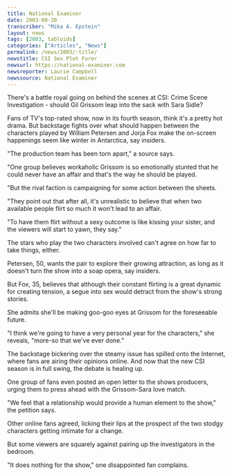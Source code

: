 ```yaml
---
title: National Examiner
date: 2003-09-30
transcriber: "Mika A. Epstein"
layout: news
tags: [2003, tabloids]
categories: ["Articles", "News"]
permalink: /news/2003/:title/
newstitle: CSI Sex Plot Furor
newsurl: https://national-examiner.com
newsreporter: Laurie Campbell
newssource: National Examiner
---
```


There's a battle royal going on behind the scenes at CSI: Crime Scene Investigation - should Gil Grissom leap into the sack with Sara Sidle?

Fans of TV's top-rated show, now in its fourth season, think it's a pretty hot drama. But backstage fights over what should happen between the characters played by William Petersen and Jorja Fox make the on-screen happenings seem like winter in Antarctica, say insiders.

"The production team has been torn apart," a source says.

"One group believes workaholic Grissom is so emotionally stunted that he could never have an affair and that's the way he should be played.

"But the rival faction is campaigning for some action between the sheets.

"They point out that after all, it's unrealistic to believe that when two available people flirt so much it won't lead to an affair.

"To have them flirt without a sexy outcome is like kissing your sister, and the viewers will start to yawn, they say."

The stars who play the two characters involved can't agree on how far to take things, either.

Petersen, 50, wants the pair to explore their growing attraction, as long as it doesn't turn the show into a soap opera, say insiders.

But Fox, 35, believes that although their constant flirting is a great dynamic for creating tension, a segue into sex would detract from the show's strong stories.

She admits she'll be making goo-goo eyes at Grissom for the foreseeable future.

"I think we're going to have a very personal year for the characters," she reveals, "more-so that we've ever done."

The backstage bickering over the steamy issue has spilled onto the Internet, where fans are airing their opinions online. And now that the new CSI season is in full swing, the debate is healing up.

One group of fans even posted an open letter to the shows producers, urging them to press ahead with the Grissom-Sara love match.

"We feel that a relationship would provide a human element to the show," the petition says.

Other online fans agreed, licking their lips at the prospect of the two stodgy characters getting intimate for a change.

But some viewers are squarely against pairing up the investigators in the bedroom.

"It does nothing for the show," one disappointed fan complains.
